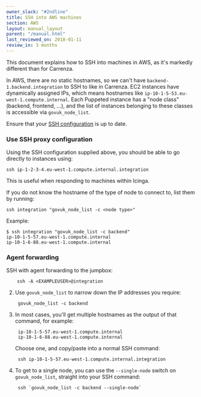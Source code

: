 ```yaml
---
owner_slack: "#2ndline"
title: SSH into AWS machines
section: AWS
layout: manual_layout
parent: "/manual.html"
last_reviewed_on: 2018-01-11
review_in: 3 months
---
```


This document explains how to SSH into machines in AWS, as it's markedly
different than for Carrenza.

In AWS, there are no static hostnames, so we can't have
`backend-1.backend.integration` to SSH to like in Carrenza. EC2 instances have
dynamically assigned IPs, which means hostnames like
`ip-10-1-5-53.eu-west-1.compute.internal`. Each Puppeted instance has a "node
class" (backend, frontend, ...), and the list of instances belonging to these
classes is accessible via `govuk_node_list`.

Ensure that your [SSH configuration](ssh-config.html) is up to date.

### Use SSH proxy configuration

Using the SSH configuration supplied above, you should be able to go directly
to instances using:

`ssh ip-1-2-3-4.eu-west-1.compute.internal.integration`

This is useful when responding to machines within Icinga.

If you do not know the hostname of the type of node to connect to, list them by
running:

`ssh integration "govuk_node_list -c <node type>"`

Example:

```
$ ssh integration "govuk_node_list -c backend"
ip-10-1-5-57.eu-west-1.compute.internal
ip-10-1-6-88.eu-west-1.compute.internal
```

### Agent forwarding

SSH with agent forwarding to the jumpbox:

        ssh -A <EXAMPLEUSER>@integration

2. Use `govuk_node_list` to narrow down the IP addresses you require:

        govuk_node_list -c backend

3. In most cases, you'll get multiple hostnames as the output of that command,
   for example:

        ip-10-1-5-57.eu-west-1.compute.internal
        ip-10-1-6-88.eu-west-1.compute.internal

   Choose one, and copy/paste into a normal SSH command:

        ssh ip-10-1-5-57.eu-west-1.compute.internal.integration

5. To get to a single node, you can use the `--single-node` switch on
   `govuk_node_list`, straight into your SSH command:

        ssh `govuk_node_list -c backend --single-node`
